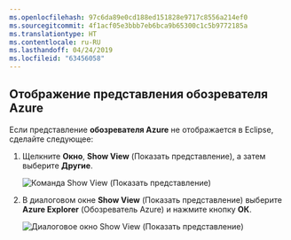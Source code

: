 ```yaml
---
ms.openlocfilehash: 97c6da89e0cd188ed151828e9717c8556a214ef0
ms.sourcegitcommit: 4f1acf05e3bbb7eb6bca9b65300c1c5b9772185a
ms.translationtype: HT
ms.contentlocale: ru-RU
ms.lasthandoff: 04/24/2019
ms.locfileid: "63456058"
---
```

## <a name="display-the-azure-explorer-view"></a>Отображение представления обозревателя Azure

Если представление **обозревателя Azure** не отображается в Eclipse, сделайте следующее:

1. Щелкните **Окно**, **Show View** (Показать представление), а затем выберите **Другие**.

   ![Команда Show View (Показать представление)](../media/azure-toolkit-for-eclipse-show-azure-explorer/show-az-exp-01.png)

2. В диалоговом окне **Show View** (Показать представление) выберите **Azure Explorer** (Обозреватель Azure) и нажмите кнопку **ОК**.

   ![Диалоговое окно Show View (Показать представление)](../media/azure-toolkit-for-eclipse-show-azure-explorer/show-az-exp-02.png)

